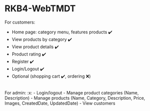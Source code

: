 # RKB4-WebTMDT

For customers:
-	Home page: category menu, features products :heavy_check_mark:
-	View products by category :heavy_check_mark:
-	View product details :heavy_check_mark:
-	Product rating :heavy_check_mark:
-	Register :heavy_check_mark:
-	Login/Logout :heavy_check_mark:
-	Optional (shopping cart :heavy_check_mark:, ordering :x:)
<br>
For admin: :x:
-	Login/logout
-	Manage product categories (Name, Description)
-	Manage products (Name, Category, Description, Price, Images, CreatedDate, UpdatedDate)
-	View customers

